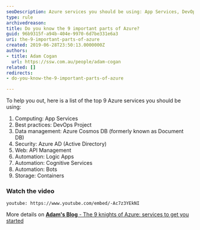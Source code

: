 ```yaml
---
seoDescription: Azure services you should be using: App Services, DevOps Project, Azure Cosmos DB, Azure AD, API Management, Logic Apps, Cognitive Services, Bots, and Containers.
type: rule
archivedreason: 
title: Do you know the 9 important parts of Azure?
guid: 96b9315f-a94b-404e-9970-6d7be331e6a3
uri: the-9-important-parts-of-azure
created: 2019-06-28T23:50:13.0000000Z
authors:
- title: Adam Cogan
  url: https://ssw.com.au/people/adam-cogan
related: []
redirects:
- do-you-know-the-9-important-parts-of-azure

---
```


To help you out, here is a list of the top 9 Azure services you should be using:

<!--endintro-->

1. Computing: App Services
2. Best practices: DevOps Project
3. Data management: Azure Cosmos DB (formerly known as Document DB)
4. Security: Azure AD (Active Directory)
5. Web: API Management
6. Automation: Logic Apps
7. Automation: Cognitive Services
8. Automation: Bots
9. Storage: Containers

### Watch the video

`youtube: https://www.youtube.com/embed/-Ac7z3YEkNI`



More details on [**Adam's Blog** - The 9 knights of Azure: services to get you started](https://adamcogan.com/2018/06/07/9-knights-azure-services-get-started/)
